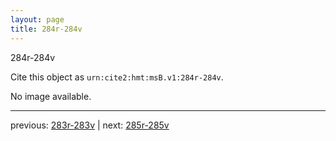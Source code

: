 ```yaml
---
layout: page
title: 284r-284v
---
```


284r-284v

Cite this object as `urn:cite2:hmt:msB.v1:284r-284v`.

No image available. 



---

previous: [283r-283v](../283r-283v/) | next: [285r-285v](../285r-285v/)